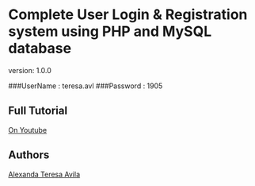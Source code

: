 # Complete User Login & Registration system using PHP and MySQL database

version: 1.0.0

###UserName : teresa.avl
###Password : 1905

## Full Tutorial

[On Youtube](https://youtu.be/QxZxHUf7c_0)

## Authors

[Alexanda Teresa Avila](https://github.com/AlexandraTeresaAvila)
